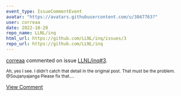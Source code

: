 ```yaml
---
event_type: IssueCommentEvent
avatar: "https://avatars.githubusercontent.com/u/3047763?"
user: correaa
date: 2022-10-20
repo_name: LLNL/inq
html_url: https://github.com/LLNL/inq/issues/3
repo_url: https://github.com/LLNL/inq
---
```


<a href='https://github.com/correaa' target='_blank'>correaa</a> commented on issue <a href='https://github.com/LLNL/inq/issues/3' target='_blank'>LLNL/inq#3</a>.

<small>Ah, yes I see. I didn't catch that detail in the original post. That must be the problem. @Soujanyajanga  Please fix that....</small>

<a href='https://github.com/LLNL/inq/issues/3' target='_blank'>View Comment</a>
